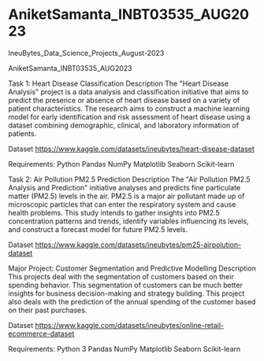 # AniketSamanta_INBT03535_AUG2023


IneuBytes_Data_Science_Projects_August-2023

AniketSamanta_INBT03535_AUG2023

Task 1: Heart Disease Classification Description The "Heart Disease Analysis" project is a data analysis and classification initiative that aims to predict the presence or absence of heart disease based on a variety of patient characteristics. The research aims to construct a machine learning model for early identification and risk assessment of heart disease using a dataset combining demographic, clinical, and laboratory information of patients.

Dataset https://www.kaggle.com/datasets/ineubytes/heart-disease-dataset

Requirements: Python Pandas NumPy Matplotlib Seaborn Scikit-learn

Task 2: Air Pollution PM2.5 Prediction Description The "Air Pollution PM2.5 Analysis and Prediction" initiative analyses and predicts fine particulate matter (PM2.5) levels in the air. PM2.5 is a major air pollutant made up of microscopic particles that can enter the respiratory system and cause health problems. This study intends to gather insights into PM2.5 concentration patterns and trends, identify variables influencing its levels, and construct a forecast model for future PM2.5 levels.

Dataset https://www.kaggle.com/datasets/ineubytes/pm25-airpolution-dataset

Major Project: 
Customer Segmentation and Predictive Modelling Description This projects deal with the segmentation of customers based on their spending behavior. This segmentation of customers can be much better insights for business decision-making and strategy building. This project also deals with the prediction of the annual spending of the customer based on their past purchases.

Dataset https://www.kaggle.com/datasets/ineubytes/online-retail-ecommerce-dataset

Requirements: Python 3 Pandas NumPy Matplotlib Seaborn Scikit-learn
